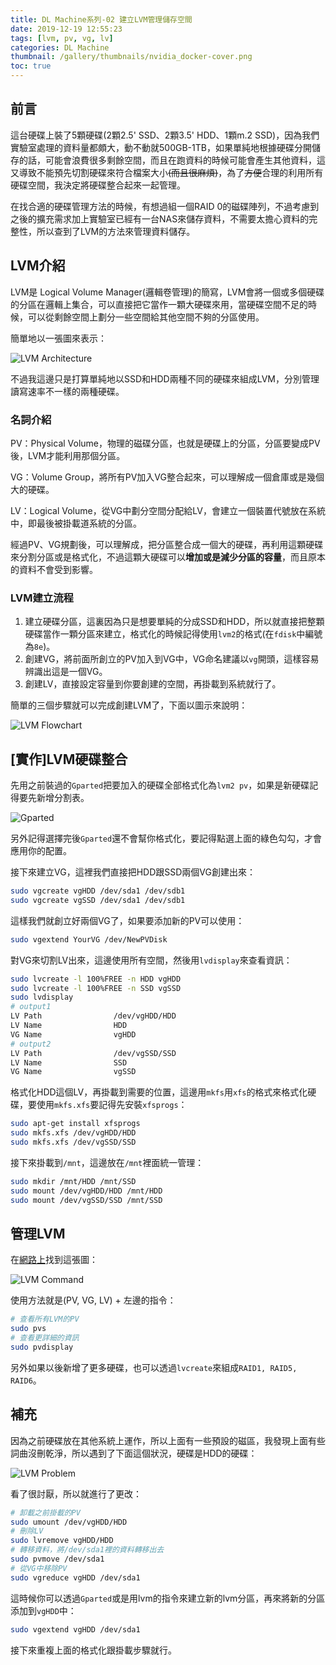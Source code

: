 ```yaml
---
title: DL Machine系列-02 建立LVM管理儲存空間
date: 2019-12-19 12:55:23
tags: [lvm, pv, vg, lv]
categories: DL Machine
thumbnail: /gallery/thumbnails/nvidia_docker-cover.png
toc: true
---
```


## 前言

這台硬碟上裝了5顆硬碟(2顆2.5' SSD、2顆3.5' HDD、1顆m.2 SSD)，因為我們實驗室處理的資料量都頗大，動不動就500GB-1TB，如果單純地根據硬碟分開儲存的話，可能會浪費很多剩餘空間，而且在跑資料的時候可能會產生其他資料，這又導致不能預先切割硬碟來符合檔案大小~~(而且很麻煩)~~，為了~~方便~~合理的利用所有硬碟空間，我決定將硬碟整合起來一起管理。

<!--more-->

在找合適的硬碟管理方法的時候，有想過組一個RAID 0的磁碟陣列，不過考慮到之後的擴充需求加上實驗室已經有一台NAS來儲存資料，不需要太擔心資料的完整性，所以查到了LVM的方法來管理資料儲存。

## LVM介紹

LVM是 Logical Volume Manager(邏輯卷管理)的簡寫，LVM會將一個或多個硬碟的分區在邏輯上集合，可以直接把它當作一顆大硬碟來用，當硬碟空間不足的時候，可以從剩餘空間上劃分一些空間給其他空間不夠的分區使用。

簡單地以一張圖來表示：

![LVM Architecture](LVM-architecture.png)

不過我這邊只是打算單純地以SSD和HDD兩種不同的硬碟來組成LVM，分別管理讀寫速率不一樣的兩種硬碟。

### 名詞介紹

PV：Physical Volume，物理的磁碟分區，也就是硬碟上的分區，分區要變成PV後，LVM才能利用那個分區。

VG：Volume Group，將所有PV加入VG整合起來，可以理解成一個倉庫或是幾個大的硬碟。

LV：Logical Volume，從VG中劃分空間分配給LV，會建立一個裝置代號放在系統中，即最後被掛載道系統的分區。

經過PV、VG規劃後，可以理解成，把分區整合成一個大的硬碟，再利用這顆硬碟來分割分區或是格式化，不過這顆大硬碟可以**增加或是減少分區的容量**，而且原本的資料不會受到影響。

### LVM建立流程

1. 建立硬碟分區，這裏因為只是想要單純的分成SSD和HDD，所以就直接把整顆硬碟當作一顆分區來建立，格式化的時候記得使用`lvm2`的格式(在`fdisk`中編號為`8e`)。
2. 創建VG，將前面所創立的PV加入到VG中，VG命名建議以`vg`開頭，這樣容易辨識出這是一個VG。
3. 創建LV，直接設定容量到你要創建的空間，再掛載到系統就行了。

簡單的三個步驟就可以完成創建LVM了，下面以圖示來說明：

![LVM Flowchart](LVM-flowchart.png)

## [實作]LVM硬碟整合

先用之前裝過的`Gparted`把要加入的硬碟全部格式化為`lvm2 pv`，如果是新硬碟記得要先新增分割表。

![Gparted](gparted.png)

另外記得選擇完後`Gparted`還不會幫你格式化，要記得點選上面的綠色勾勾，才會應用你的配置。

接下來建立VG，這裡我們直接把HDD跟SSD兩個VG創建出來：

```bash
sudo vgcreate vgHDD /dev/sda1 /dev/sdb1
sudo vgcreate vgSSD /dev/sda1 /dev/sdb1
```

這樣我們就創立好兩個VG了，如果要添加新的PV可以使用：

```bash
sudo vgextend YourVG /dev/NewPVDisk
```

對VG來切割LV出來，這邊使用所有空間，然後用`lvdisplay`來查看資訊：

```bash
sudo lvcreate -l 100%FREE -n HDD vgHDD
sudo lvcreate -l 100%FREE -n SSD vgSSD
sudo lvdisplay
# output1
LV Path                /dev/vgHDD/HDD
LV Name                HDD
VG Name                vgHDD
# output2
LV Path                /dev/vgSSD/SSD
LV Name                SSD
VG Name                vgSSD
```

格式化HDD這個LV，再掛載到需要的位置，這邊用`mkfs`用`xfs`的格式來格式化硬碟，要使用`mkfs.xfs`要記得先安裝`xfsprogs`：

```bash
sudo apt-get install xfsprogs
sudo mkfs.xfs /dev/vgHDD/HDD
sudo mkfs.xfs /dev/vgSSD/SSD
```

接下來掛載到`/mnt`，這邊放在`/mnt`裡面統一管理：

```bash
sudo mkdir /mnt/HDD /mnt/SSD
sudo mount /dev/vgHDD/HDD /mnt/HDD
sudo mount /dev/vgSSD/SSD /mnt/SSD
```

## 管理LVM

在[網路上](https://www.howtogeek.com/howto/40702/how-to-manage-and-use-lvm-logical-volume-management-in-ubuntu/)找到這張圖：

![LVM Command](lvm-command.jpg)

使用方法就是(PV, VG, LV) + 左邊的指令：

```bash
# 查看所有LVM的PV
sudo pvs
# 查看更詳細的資訊
sudo pvdisplay
```

另外如果以後新增了更多硬碟，也可以透過`lvcreate`來組成`RAID1, RAID5, RAID6`。

## 補充

因為之前硬碟放在其他系統上運作，所以上面有一些預設的磁區，我發現上面有些詞曲沒刪乾淨，所以遇到了下面這個狀況，硬碟是HDD的硬碟：

![LVM Problem](lvm-problem.png)

看了很討厭，所以就進行了更改：

```bash
# 卸載之前掛載的PV
sudo umount /dev/vgHDD/HDD
# 刪除LV
sudo lvremove vgHDD/HDD
# 轉移資料，將/dev/sda1裡的資料轉移出去
sudo pvmove /dev/sda1
# 從VG中移除PV
sudo vgreduce vgHDD /dev/sda1
```

這時候你可以透過`Gparted`或是用lvm的指令來建立新的lvm分區，再來將新的分區添加到`vgHDD`中：

```bash
sudo vgextend vgHDD /dev/sda1
```

接下來重複上面的格式化跟掛載步驟就行。
